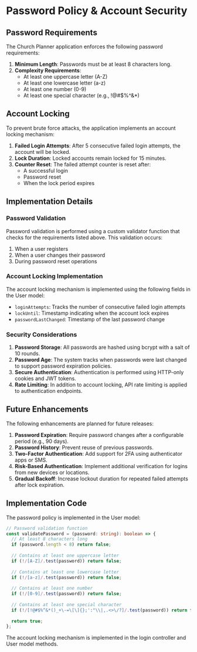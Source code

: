 # Password Policy & Account Security

## Password Requirements

The Church Planner application enforces the following password requirements:

1. **Minimum Length**: Passwords must be at least 8 characters long.
2. **Complexity Requirements**:
   - At least one uppercase letter (A-Z)
   - At least one lowercase letter (a-z)
   - At least one number (0-9)
   - At least one special character (e.g., !@#$%^&*)

## Account Locking

To prevent brute force attacks, the application implements an account locking mechanism:

1. **Failed Login Attempts**: After 5 consecutive failed login attempts, the account will be locked.
2. **Lock Duration**: Locked accounts remain locked for 15 minutes.
3. **Counter Reset**: The failed attempt counter is reset after:
   - A successful login
   - Password reset
   - When the lock period expires

## Implementation Details

### Password Validation

Password validation is performed using a custom validator function that checks for the requirements listed above. This validation occurs:

1. When a user registers
2. When a user changes their password
3. During password reset operations

### Account Locking Implementation

The account locking mechanism is implemented using the following fields in the User model:

- `loginAttempts`: Tracks the number of consecutive failed login attempts
- `lockUntil`: Timestamp indicating when the account lock expires
- `passwordLastChanged`: Timestamp of the last password change

### Security Considerations

1. **Password Storage**: All passwords are hashed using bcrypt with a salt of 10 rounds.
2. **Password Age**: The system tracks when passwords were last changed to support password expiration policies.
3. **Secure Authentication**: Authentication is performed using HTTP-only cookies and JWT tokens.
4. **Rate Limiting**: In addition to account locking, API rate limiting is applied to authentication endpoints.

## Future Enhancements

The following enhancements are planned for future releases:

1. **Password Expiration**: Require password changes after a configurable period (e.g., 90 days).
2. **Password History**: Prevent reuse of previous passwords.
3. **Two-Factor Authentication**: Add support for 2FA using authenticator apps or SMS.
4. **Risk-Based Authentication**: Implement additional verification for logins from new devices or locations.
5. **Gradual Backoff**: Increase lockout duration for repeated failed attempts after lock expiration.

## Implementation Code

The password policy is implemented in the User model:

```typescript
// Password validation function
const validatePassword = (password: string): boolean => {
  // At least 8 characters long
  if (password.length < 8) return false;
  
  // Contains at least one uppercase letter
  if (!/[A-Z]/.test(password)) return false;
  
  // Contains at least one lowercase letter
  if (!/[a-z]/.test(password)) return false;
  
  // Contains at least one number
  if (!/[0-9]/.test(password)) return false;
  
  // Contains at least one special character
  if (!/[!@#$%^&*()_+\-=\[\]{};':"\\|,.<>\/?]/.test(password)) return false;
  
  return true;
};
```

The account locking mechanism is implemented in the login controller and User model methods. 